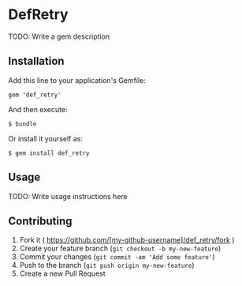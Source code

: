 # DefRetry

TODO: Write a gem description

## Installation

Add this line to your application's Gemfile:

    gem 'def_retry'

And then execute:

    $ bundle

Or install it yourself as:

    $ gem install def_retry

## Usage

TODO: Write usage instructions here

## Contributing

1. Fork it ( https://github.com/[my-github-username]/def_retry/fork )
2. Create your feature branch (`git checkout -b my-new-feature`)
3. Commit your changes (`git commit -am 'Add some feature'`)
4. Push to the branch (`git push origin my-new-feature`)
5. Create a new Pull Request
